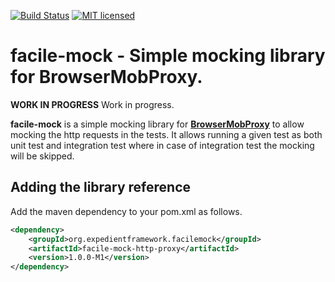 [![Build Status](https://travis-ci.org/ajeydudhe/facile-mock.svg?branch=master)](https://travis-ci.org/ajeydudhe/facile-mock) [![MIT licensed](https://img.shields.io/badge/license-MIT-blue.svg)](LICENSE)
# facile-mock - Simple mocking library for BrowserMobProxy.

**WORK IN PROGRESS** Work in progress.

**facile-mock** is a simple mocking library for [**BrowserMobProxy**](https://github.com/lightbody/browsermob-proxy) to allow mocking the http requests in the tests. It allows running a given test as both unit test and integration test where in case of integration test the mocking will be skipped.

## Adding the library reference
Add the maven dependency to your pom.xml as follows.

```xml
<dependency>
    <groupId>org.expedientframework.facilemock</groupId>
    <artifactId>facile-mock-http-proxy</artifactId>
    <version>1.0.0-M1</version>
</dependency>
```

